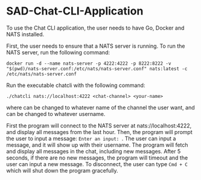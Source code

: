 # SAD-Chat-CLI-Application

To use the Chat CLI application, the user needs to have Go, Docker and NATS installed.

First, the user needs to ensure that a NATS server is running. To run the NATS server, run the following command:
```
docker run -d --name nats-server -p 4222:4222 -p 8222:8222 -v "$(pwd)/nats-server.conf:/etc/nats/nats-server.conf" nats:latest -c /etc/nats/nats-server.conf
```

Run the executable chatcli with the following command:
```
./chatcli nats://localhost:4222 <chat-channel> <your-name>
```
 where <chat-channel> can be changed to whatever name of the channel the user want, and <your-name> can be changed to whatever username.

First the program will connect to the NATS server at nats://localhost:4222, and display all messages from the last hour. Then, the program will prompt the user to input a message:
`Enter an input: `. The user can input a message, and it will show up with their username. The program will fetch and display all messages in the chat, including new messages. After 5 seconds, if there are no new messages, the program will timeout and the user can input a new message. To disconnect, the user can type `Cmd + C` which will shut down the program gracefully.
